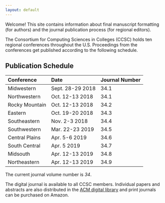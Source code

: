 ```yaml
---
layout: default
---
```

Welcome! This site contains information about  final manuscript formatting (for authors) and the journal publication process (for regional editors).

The Consortium for Computing Sciences in Colleges (CCSC) holds ten regional conferences throughout the U.S. Proceedings from the conferences get published according to the following schedule.

## Publication Schedule

| Conference | Date | Journal Number |
|:-------------|:------------------|:------|
| Midwestern | Sept. 28-29 2018 | 34.1 |
| Northwestern | Oct. 12-13 2018   | 34.1 |
| Rocky Mountain | Oct. 12-13 2018 | 34.2 |
| Eastern | Oct. 19-20 2018 | 34.3 |
| Southeastern | Nov. 2-3 2018 | 34.4 |
| Southwestern | Mar. 22-23 2019 | 34.5 |
| Central Plains | Apr. 5-6 2019 | 34.6 |
| South Central | Apr. 5 2019 | 34.7 |
| Midsouth | Apr. 12-13 2019 | 34.8 |
| Northeastern | Apr. 12-13 2019 | 34.9 |

The current journal volume number is _34_.

The digital journal is available to all CCSC members. Individual papers and
abstracts are also distributed in the [ACM digital library](https://dl.acm.org/pub.cfm?id=J420) and print journals can be purchased
on Amazon.
